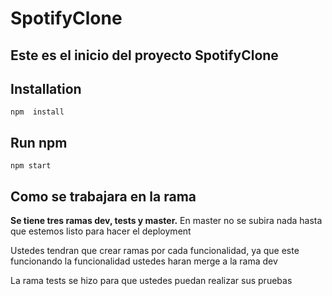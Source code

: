 # SpotifyClone

## Este es el inicio del proyecto SpotifyClone

## Installation

    npm  install

## Run npm

    npm start
## Como se trabajara en la rama

**Se tiene tres ramas dev, tests y master.**
En master no se subira nada hasta que estemos listo para hacer el deployment

Ustedes tendran que crear ramas por cada funcionalidad, ya que este funcionando la funcionalidad ustedes haran merge a la rama dev

La rama tests se hizo para que ustedes puedan realizar sus pruebas
